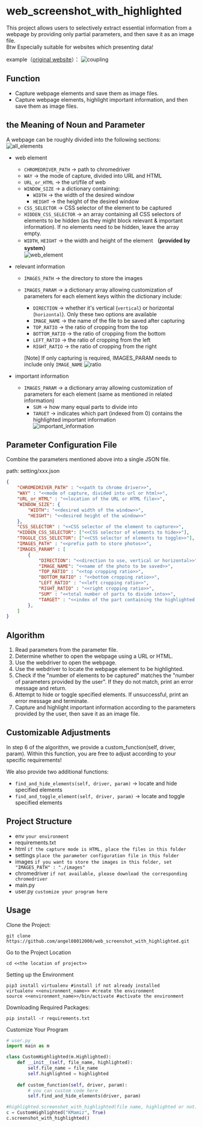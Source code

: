 # web_screenshot_with_highlighted
This project allows users to selectively extract essential information from a webpage by providing only partial parameters, and then save it as an image file.<br>
Btw Especially suitable for websites which presenting data!<br>

example（[original website](https://kmamiz-demo.soselab.tw/insights)）：
![coupling](https://github.com/angel08012000/web_screenshot_with_highlighted/assets/58464773/ac7cab99-9632-428f-96fc-8dffbcd1c866)

## Function
- Capture webpage elements and save them as image files.
- Capture webpage elements, highlight important information, and then save them as image files.

## the Meaning of Noun and Parameter
A webpage can be roughly divided into the following sections: <br>
![all_elements](https://github.com/angel08012000/web_screenshot_with_highlighted/assets/58464773/86ad39c9-2bc8-4be0-8af2-8b16e951b936)


- web element
  - `CHROMEDRIVER_PATH` → path to chromedriver
  - `WAY` → the mode of capture, divided into URL and HTML
  - `URL_or_HTML` → the url/file of web
  - `WINDOW_SIZE` → a dictionary containing:
    - `WIDTH` → the width of the desired window
    - `HEIGHT` → the height of the desired window
  - `CSS_SELECTOR` → CSS selector of the element to be captured
  - `HIDDEN_CSS_SELECTOR` → an array containing all CSS selectors of elements to be hidden (as they might block relevant & important information).
    If no elements need to be hidden, leave the array empty.
  - `WIDTH`, `HEIGHT` → the width and height of the element **（provided by system）** <br>
    ![web_element](https://github.com/angel08012000/web_screenshot_with_highlighted/assets/58464773/d5d53aaf-e53f-4dd7-8b30-1f7962e7f29b)


- relevant information
  - `IMAGES_PATH` → the directory to store the images
  - `IMAGES_PARAM` → a dictionary array allowing customization of parameters for each element
    keys within the dictionary include:
    - `DIRECTION` → whether it's vertical (`vertical`) or horizontal (`horizontal`). Only these two options are available
    - `IMAGE_NAME` → the name of the file to be saved after capturing
    - `TOP_RATIO` → the ratio of cropping from the top
    - `BOTTOM_RATIO` → the ratio of cropping from the bottom
    - `LEFT_RATIO` → the ratio of cropping from the left
    - `RIGHT_RATIO` → the ratio of cropping from the right <br>
  
    [Note] If only capturing is required, IMAGES_PARAM needs to include only `IMAGE_NAME`
    ![ratio](https://github.com/angel08012000/web_screenshot_with_highlighted/assets/58464773/8d8b3aa5-8571-4330-a82b-1e2e93444867)


- important information
  - `IMAGES_PARAM` → a dictionary array allowing customization of parameters for each element (same as mentioned in related information)
    - `SUM` → how many equal parts to divide into
    - `TARGET` → indicates which part (indexed from 0) contains the highlighted important information<br>
    ![important_information](https://github.com/angel08012000/web_screenshot_with_highlighted/assets/58464773/4a05bf2f-755f-4436-9bb1-c1411d8a5b55)

## Parameter Configuration File
Combine the parameters mentioned above into a single JSON file.

path: setting/xxx.json
```json
{
    "CHROMEDRIVER_PATH" : "<<path to chrome driver>>",
    "WAY" : "<<mode of capture, divided into url or html>>",
    "URL_or_HTML" : "<<location of the URL or HTML file>>",
    "WINDOW_SIZE": {
        "WIDTH": "<<desired width of the window>>",
        "HEIGHT": "<<desired height of the window>>"
    },
    "CSS_SELECTOR" : "<<CSS selector of the element to capture>>",
    "HIDDEN_CSS_SELECTOR": ["<<CSS selector of elements to hide>>"],
    "TOGGLE_CSS_SELECTOR": ["<<CSS selector of elements to toggle>>"],
    "IMAGES_PATH" : "<<prefix path to store photos>>",
    "IMAGES_PARAM" : [
        {
            "DIRECTION": "<<direction to use, vertical or horizontal>>",
            "IMAGE_NAME": "<<name of the photo to be saved>>",
            "TOP_RATIO" : "<<top cropping ratio>>", 
            "BOTTOM_RATIO" : "<<bottom cropping ratio>>", 
            "LEFT_RATIO" : "<<left cropping ratio>>", 
            "RIGHT_RATIO" : "<<right cropping ratio>>",
            "SUM" : "<<total number of parts to divide into>>",
            "TARGET" : "<<index of the part containing the highlighted information, starting from 0>>"
        },
    ]
}
```

## Algorithm
1. Read parameters from the parameter file.
2. Determine whether to open the webpage using a URL or HTML.
3. Use the webdriver to open the webpage.
4. Use the webdriver to locate the webpage element to be highlighted.
5. Check if the "number of elements to be captured" matches the "number of parameters provided by the user". If they do not match, print an error message and return.
6. Attempt to hide or toggle specified elements. If unsuccessful, print an error message and terminate.
7. Capture and highlight important information according to the parameters provided by the user, then save it as an image file.

## Customizable Adjustments
In step 6 of the algorithm, we provide a custom_function(self, driver, param).
Within this function, you are free to adjust according to your specific requirements!

We also provide two additional functions:
- `find_and_hide_elements(self, driver, param)` → locate and hide specified elements
- `find_and_toggle_element(self, driver, param)` → locate and toggle specified elements

## Project Structure
- env `your environment`
- requirements.txt
- html `if the capture mode is HTML, place the files in this folder`
- settings `place the parameter configuration file in this folder`
- images `if you want to store the images in this folder, set "IMAGES_PATH" : "./images"`
- chromedriver `if not available, please download the corresponding chromedriver`
- main.py
- user.py `customize your program here`

## Usage
Clone the Project:
```
git clone https://github.com/angel08012000/web_screenshot_with_highlighted.git
```

Go to the Project Location
```
cd <<the location of project>>
```

Setting up the Environment
```
pip3 install virtualenv #install if not already installed
virtualenv <<environment_name>> #create the environment
source <<environment_name>>/bin/activate #activate the environment
```

Downloading Required Packages:
```
pip install -r requirements.txt
```

Customize Your Program
``` python
# user.py
import main as m

class CustomHighlighted(m.Highlighted):
    def __init__(self, file_name, highlighted):
        self.file_name = file_name
        self.highlighted = highlighted
    
    def custom_function(self, driver, param):
        # you can custom code here
        self.find_and_hide_elements(driver, param)

#highlighted.screenshot_with_highlighted(file name, highlighted or not)
c = CustomHighlighted("KMamiz", True)
c.screenshot_with_highlighted()
```
